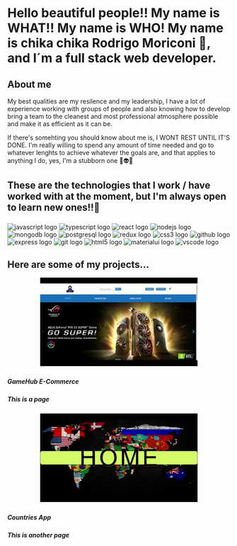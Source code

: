 
<h1 align="left">Hello beautiful people!! My name is WHAT!! My name is WHO! My name is chika chika Rodrigo Moriconi 🎈, and I´m a full stack web developer.</h1>

###

<h2 align="left">About me</h2>
<p align="left">My best qualities are my resilence and my leadership, I have a lot of experience working with groups of people and also knowing how to develop bring a team to the cleanest and most professional atmosphere possible and make it as efficient as it can be.</p>
<p align="left">If there's somehting you should know about me is, I WONT REST UNTIL IT'S DONE. I'm really willing to spend any amount of time needed and go to whatever lenghts to achieve whatever the goals are, and that applies to anything I do, yes, I'm a stubborn one 🤖👽👾</p>

###

<p align="left"></p>

###

  <h2 align="left">These are the technologies that I work / have worked with at the moment, but I'm always open to learn new ones!!🎃</h2>

###

<div align="left">
  <img src="https://cdn.jsdelivr.net/gh/devicons/devicon/icons/javascript/javascript-original.svg" height="40" width="52" alt="javascript logo"  />
  <img src="https://cdn.jsdelivr.net/gh/devicons/devicon/icons/typescript/typescript-original.svg" height="40" width="52" alt="typescript logo"  />
  <img src="https://cdn.jsdelivr.net/gh/devicons/devicon/icons/react/react-original.svg" height="40" width="52" alt="react logo"  />
  <img src="https://cdn.jsdelivr.net/gh/devicons/devicon/icons/nodejs/nodejs-original.svg" height="40" width="52" alt="nodejs logo"  />
  <img src="https://cdn.jsdelivr.net/gh/devicons/devicon/icons/mongodb/mongodb-original.svg" height="40" width="52" alt="mongodb logo"  />
  <img src="https://cdn.jsdelivr.net/gh/devicons/devicon/icons/postgresql/postgresql-original.svg" height="40" width="52" alt="postgresql logo"  />
  <img src="https://cdn.jsdelivr.net/gh/devicons/devicon/icons/redux/redux-original.svg" height="40" width="52" alt="redux logo"  />
  <img src="https://cdn.jsdelivr.net/gh/devicons/devicon/icons/css3/css3-original.svg" height="40" width="52" alt="css3 logo"  />
  <img src="https://cdn.jsdelivr.net/gh/devicons/devicon/icons/github/github-original.svg" height="40" width="52" alt="github logo"  />
  <img src="https://cdn.jsdelivr.net/gh/devicons/devicon/icons/express/express-original.svg" height="40" width="52" alt="express logo"  />
  <img src="https://cdn.jsdelivr.net/gh/devicons/devicon/icons/git/git-original.svg" height="40" width="52" alt="git logo"  />
  <img src="https://cdn.jsdelivr.net/gh/devicons/devicon/icons/html5/html5-original.svg" height="40" width="52" alt="html5 logo"  />
  <img src="https://cdn.jsdelivr.net/gh/devicons/devicon/icons/materialui/materialui-original.svg" height="40" width="52" alt="materialui logo"  />
  <img src="https://cdn.jsdelivr.net/gh/devicons/devicon/icons/vscode/vscode-original.svg" height="40" width="52" alt="vscode logo"  />
</div>

###

<h2>Here are some of my projects...</h2>

<div align="center">
  <img height="200" src="GameHub.gif"  />
</div>

###

<h5 align="left">GameHub E-Commerce</h5>

###

<h5 align="left">This is a page</h5>

###

<div align="center">
  <img height="200" src="Countries App.gif"  />
</div>

###

<h5 align="left">Countries App</h5>

###

<h5 align="left">This is another page</h5>

###
